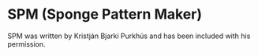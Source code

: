 # SPM (Sponge Pattern Maker)

SPM was written by Kristján Bjarki Purkhús and has been included with his permission.
